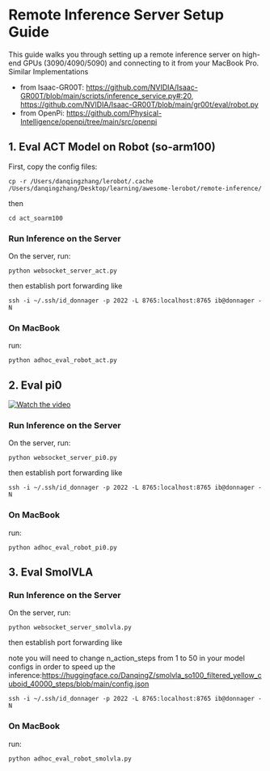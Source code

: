 # Remote Inference Server Setup Guide

This guide walks you through setting up a remote inference server on high-end GPUs (3090/4090/5090) and connecting to it from your MacBook Pro. 
Similar Implementations 
* from Isaac-GR00T: https://github.com/NVIDIA/Isaac-GR00T/blob/main/scripts/inference_service.py#:20, https://github.com/NVIDIA/Isaac-GR00T/blob/main/gr00t/eval/robot.py
* from OpenPi: https://github.com/Physical-Intelligence/openpi/tree/main/src/openpi

## 1. Eval ACT Model on Robot (so-arm100)

First, copy the config files:
```
cp -r /Users/danqingzhang/lerobot/.cache /Users/danqingzhang/Desktop/learning/awesome-lerobot/remote-inference/
```
then
```
cd act_soarm100
```

### Run Inference on the Server

On the server, run:
```
python websocket_server_act.py
```
then establish port forwarding like
```
ssh -i ~/.ssh/id_donnager -p 2022 -L 8765:localhost:8765 ib@donnager -N
```

### On MacBook
run:
```
python adhoc_eval_robot_act.py
```


## 2. Eval pi0
[![Watch the video](https://img.youtube.com/vi/Fuf9Kqy5tpk/hqdefault.jpg)](https://www.youtube.com/embed/Fuf9Kqy5tpk)

### Run Inference on the Server

On the server, run:
```
python websocket_server_pi0.py
```
then establish port forwarding like
```
ssh -i ~/.ssh/id_donnager -p 2022 -L 8765:localhost:8765 ib@donnager -N
```

### On MacBook
run:
```
python adhoc_eval_robot_pi0.py
```

## 3. Eval SmolVLA
### Run Inference on the Server

On the server, run:
```
python websocket_server_smolvla.py
```
then establish port forwarding like

note you will need to change n_action_steps from 1 to 50 in your model configs in order to speed up the inference:https://huggingface.co/DanqingZ/smolvla_so100_filtered_yellow_cuboid_40000_steps/blob/main/config.json
```
ssh -i ~/.ssh/id_donnager -p 2022 -L 8765:localhost:8765 ib@donnager -N
```

### On MacBook
run:
```
python adhoc_eval_robot_smolvla.py
```


